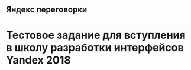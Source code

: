 ## Яндекс переговорки
# Тестовое задание для вступления в школу разработки интерфейсов Yandex 2018

